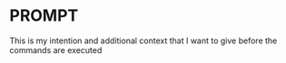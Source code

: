 # PROMPT
This is my intention and additional context that I want to give before the commands are executed
